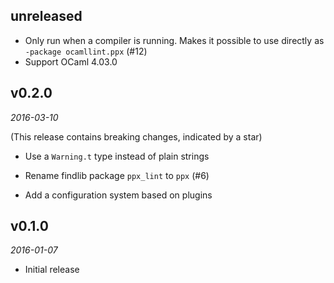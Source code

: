 ## unreleased

- Only run when a compiler is running. Makes it possible to use directly as
  `-package ocamllint.ppx` (#12)
- Support OCaml 4.03.0

## v0.2.0

*2016-03-10*

(This release contains breaking changes, indicated by a star)

- Use a `Warning.t` type instead of plain strings
* Rename findlib package `ppx_lint` to `ppx` (#6)
- Add a configuration system based on plugins

## v0.1.0

*2016-01-07*

- Initial release
